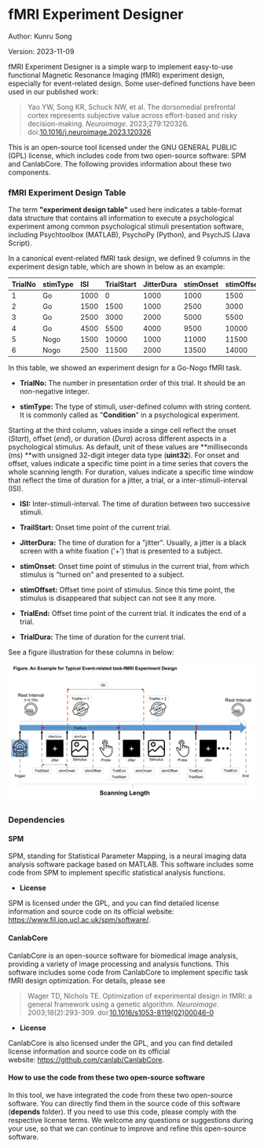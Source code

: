 # **fMRI Experiment Designer**

Author: Kunru Song

Version: 2023-11-09

fMRI Experiment Designer is a simple warp to implement easy-to-use functional Magnetic Resonance Imaging (fMRI) experiment design, especially for event-related design. Some user-defined functions have been used in our published work:

> Yao YW, Song KR, Schuck NW, et al. The dorsomedial prefrontal cortex represents subjective value across effort-based and risky decision-making. *Neuroimage*. 2023;279:120326. doi:[10.1016/j.neuroimage.2023.120326](https://doi.org/10.1016/j.neuroimage.2023.120326)

This is an open-source tool licensed under the GNU GENERAL PUBLIC (GPL) license, which includes code from two open-source software: SPM and CanlabCore. The following provides information about these two components.

### fMRI Experiment Design Table

The term **"experiment design table"** used here indicates a table-format data structure that contains all information to execute a psychological experiment among common psychological stimuli presentation software, including Psychtoolbox (MATLAB), PsychoPy (Python), and PsychJS (Java Script).

&#x20;In a canonical event-related fMRI task design, we defined 9 columns in the experiment design table, which are shown in below as an example:

| TrialNo | stimType | ISI  | TrialStart | JitterDura | stimOnset | stimOffset | TrialEnd | TrialDura |
| :------ | :------- | :--- | :--------- | :--------- | :-------- | :--------- | :------- | :-------- |
| 1       | Go       | 1000 | 0          | 1000       | 1000      | 1500       | 1500     | 1500      |
| 2       | Go       | 1500 | 1500       | 1000       | 2500      | 3000       | 3000     | 1500      |
| 3       | Go       | 2500 | 3000       | 2000       | 5000      | 5500       | 5500     | 2500      |
| 4       | Go       | 4500 | 5500       | 4000       | 9500      | 10000      | 10000    | 4500      |
| 5       | Nogo     | 1500 | 10000      | 1000       | 11000     | 11500      | 11500    | 1500      |
| 6       | Nogo     | 2500 | 11500      | 2000       | 13500     | 14000      | 14000    | 2500      |

In this table, we showed an experiment design for a Go-Nogo fMRI task.&#x20;

- **TrialNo:** The number in presentation order of this trial. It should be an non-negative integer.

- **stimType:** The type of stimuli, user-defined column with string content. It is commonly called as "**Condition**" in a psychological experiment.

Starting at the third column, values inside a singe cell reflect the onset (_Start_), offset (_end_), or duration (_Dura_) across different aspects in a psychological stimulus. As default, unit of these values are \*\*milliseconds (ms) \*\*with unsigned 32-digit integer data type (**uint32**). For onset and offset, values indicate a specific time point in a time series that covers the whole scanning length. For duration, values indicate a specific time window that reflect the time of duration for a jitter, a trial, or a inter-stimuli-interval (ISI).

- **ISI:** Inter-stimuli-interval. The time of duration between two successive stimuli.

- **TrailStart:** Onset time point of the current trial.

- **JitterDura:** The time of duration for a "jitter". Usually, a jitter is a black screen with a white fixation ('+') that is presented to a subject.

- **stimOnset**: Onset time point of stimulus in the current trial, from which stimulus is "turned on" and presented to a subject.

- **stimOffset:** Offset time point of stimulus. Since this time point, the stimulus is disappeared that subject can not see it any more.

- **TrialEnd:** Offset time point of the current trial. It indicates the end of a trial.

- **TrialDura:** The time of duration for the current trial.&#x20;

See a figure illustration for these columns in below:

![](README_md_files/d8f59fd0-8140-11ee-9a25-d58d24618b56.jpeg?v=1&type=image)

### Dependencies

#### **SPM**

SPM, standing for Statistical Parameter Mapping, is a neural imaging data analysis software package based on MATLAB. This software includes some code from SPM to implement specific statistical analysis functions.

- **License**

SPM is licensed under the GPL, and you can find detailed license information and source code on its official website: <https://www.fil.ion.ucl.ac.uk/spm/software/>.

#### **CanlabCore**

CanlabCore is an open-source software for biomedical image analysis, providing a variety of image processing and analysis functions. This software includes some code from CanlabCore to implement specific task fMRI design optimization. For details, please see&#x20;

> Wager TD, Nichols TE. Optimization of experimental design in fMRI: a general framework using a genetic algorithm. *Neuroimage*. 2003;18(2):293-309. doi:[10.1016/s1053-8119(02)00046-0](<https://doi.org/10.1016/s1053-8119(02)00046-0>)

- **License**

CanlabCore is also licensed under the GPL, and you can find detailed license information and source code on its official website: <https://github.com/canlab/CanlabCore>.

#### **How to use the code from these two open-source software**

In this tool, we have integrated the code from these two open-source software. You can directly find them in the source code of this software (**depends** folder). If you need to use this code, please comply with the respective license terms. We welcome any questions or suggestions during your use, so that we can continue to improve and refine this open-source software.
